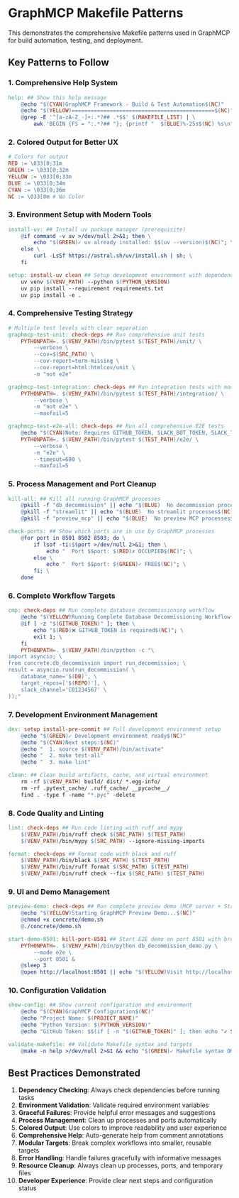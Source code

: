 # GraphMCP Makefile Patterns

This demonstrates the comprehensive Makefile patterns used in GraphMCP for build automation, testing, and deployment.

## Key Patterns to Follow

### 1. Comprehensive Help System
```makefile
help: ## Show this help message
	@echo "$(CYAN)GraphMCP Framework - Build & Test Automation$(NC)"
	@echo "$(YELLOW)=============================================$(NC)"
	@grep -E '^[a-zA-Z_-]+:.*?## .*$$' $(MAKEFILE_LIST) | \
		awk 'BEGIN {FS = ":.*?## "}; {printf "  $(BLUE)%-25s$(NC) %s\n", $$1, $$2}'
```

### 2. Colored Output for Better UX
```makefile
# Colors for output
RED := \033[0;31m
GREEN := \033[0;32m
YELLOW := \033[0;33m
BLUE := \033[0;34m
CYAN := \033[0;36m
NC := \033[0m # No Color
```

### 3. Environment Setup with Modern Tools
```makefile
install-uv: ## Install uv package manager (prerequisite)
	@if command -v uv >/dev/null 2>&1; then \
		echo "$(GREEN)✓ uv already installed: $$(uv --version)$(NC)"; \
	else \
		curl -LsSf https://astral.sh/uv/install.sh | sh; \
	fi

setup: install-uv clean ## Setup development environment with dependencies
	uv venv $(VENV_PATH) --python $(PYTHON_VERSION)
	uv pip install --requirement requirements.txt
	uv pip install -e .
```

### 4. Comprehensive Testing Strategy
```makefile
# Multiple test levels with clear separation
graphmcp-test-unit: check-deps ## Run comprehensive unit tests
	PYTHONPATH=. $(VENV_PATH)/bin/pytest $(TEST_PATH)/unit/ \
		--verbose \
		--cov=$(SRC_PATH) \
		--cov-report=term-missing \
		--cov-report=html:htmlcov/unit \
		-m "not e2e"

graphmcp-test-integration: check-deps ## Run integration tests with mocked MCP servers  
	PYTHONPATH=. $(VENV_PATH)/bin/pytest $(TEST_PATH)/integration/ \
		--verbose \
		-m "not e2e" \
		--maxfail=5

graphmcp-test-e2e-all: check-deps ## Run all comprehensive E2E tests
	@echo "$(CYAN)Note: Requires GITHUB_TOKEN, SLACK_BOT_TOKEN, SLACK_TEST_CHANNEL$(NC)"
	PYTHONPATH=. $(VENV_PATH)/bin/pytest $(TEST_PATH)/e2e/ \
		--verbose \
		-m "e2e" \
		--timeout=600 \
		--maxfail=5
```

### 5. Process Management and Port Cleanup
```makefile
kill-all: ## Kill all running GraphMCP processes
	@pkill -f "db_decommission" || echo "$(BLUE)  No decommission processes$(NC)"
	@pkill -f "streamlit" || echo "$(BLUE)  No streamlit processes$(NC)"
	@pkill -f "preview_mcp" || echo "$(BLUE)  No preview MCP processes$(NC)"

check-ports: ## Show which ports are in use by GraphMCP processes
	@for port in 8501 8502 8503; do \
		if lsof -ti:$$port >/dev/null 2>&1; then \
			echo "  Port $$port: $(RED)✗ OCCUPIED$(NC)"; \
		else \
			echo "  Port $$port: $(GREEN)✓ FREE$(NC)"; \
		fi; \
	done
```

### 6. Complete Workflow Targets
```makefile
cmp: check-deps ## Run complete database decommissioning workflow
	@echo "$(YELLOW)Running Complete Database Decommissioning Workflow...$(NC)"
	@if [ -z "$(GITHUB_TOKEN)" ]; then \
		echo "$(RED)❌ GITHUB_TOKEN is required$(NC)"; \
		exit 1; \
	fi
	PYTHONPATH=. $(VENV_PATH)/bin/python -c "\
import asyncio; \
from concrete.db_decommission import run_decommission; \
result = asyncio.run(run_decommission( \
	database_name='$(DB)', \
	target_repos=['$(REPO)'], \
	slack_channel='C01234567' \
));"
```

### 7. Development Environment Management
```makefile
dev: setup install-pre-commit ## Full development environment setup
	@echo "$(GREEN)✓ Development environment ready$(NC)"
	@echo "$(CYAN)Next steps:$(NC)"
	@echo "  1. source $(VENV_PATH)/bin/activate"
	@echo "  2. make test-all"
	@echo "  3. make lint"

clean: ## Clean build artifacts, cache, and virtual environment
	rm -rf $(VENV_PATH) build/ dist/ *.egg-info/
	rm -rf .pytest_cache/ .ruff_cache/ __pycache__/
	find . -type f -name "*.pyc" -delete
```

### 8. Code Quality and Linting
```makefile
lint: check-deps ## Run code linting with ruff and mypy
	$(VENV_PATH)/bin/ruff check $(SRC_PATH) $(TEST_PATH)
	$(VENV_PATH)/bin/mypy $(SRC_PATH) --ignore-missing-imports

format: check-deps ## Format code with black and ruff
	$(VENV_PATH)/bin/black $(SRC_PATH) $(TEST_PATH)
	$(VENV_PATH)/bin/ruff format $(SRC_PATH) $(TEST_PATH)
	$(VENV_PATH)/bin/ruff check --fix $(SRC_PATH) $(TEST_PATH)
```

### 9. UI and Demo Management
```makefile
preview-demo: check-deps ## Run complete preview demo (MCP server + Streamlit UI)
	@echo "$(YELLOW)Starting GraphMCP Preview Demo...$(NC)"
	@chmod +x concrete/demo.sh
	@./concrete/demo.sh

start-demo-8501: kill-port-8501 ## Start E2E demo on port 8501 with browser
	PYTHONPATH=. $(VENV_PATH)/bin/python db_decommission_demo.py \
		--mode e2e \
		--port 8501 &
	@sleep 3
	@open http://localhost:8501 || echo "$(YELLOW)Visit http://localhost:8501$(NC)"
```

### 10. Configuration Validation
```makefile
show-config: ## Show current configuration and environment
	@echo "$(CYAN)GraphMCP Configuration$(NC)"
	@echo "Project Name: $(PROJECT_NAME)"
	@echo "Python Version: $(PYTHON_VERSION)"
	@echo "GitHub Token: $$(if [ -n "$(GITHUB_TOKEN)" ]; then echo "✓ Set"; else echo "✗ Missing"; fi)"

validate-makefile: ## Validate Makefile syntax and targets
	@make -n help >/dev/null 2>&1 && echo "$(GREEN)✓ Makefile syntax OK$(NC)"
```

## Best Practices Demonstrated

1. **Dependency Checking**: Always check dependencies before running tasks
2. **Environment Validation**: Validate required environment variables
3. **Graceful Failures**: Provide helpful error messages and suggestions
4. **Process Management**: Clean up processes and ports automatically
5. **Colored Output**: Use colors to improve readability and user experience
6. **Comprehensive Help**: Auto-generate help from comment annotations
7. **Modular Targets**: Break complex workflows into smaller, reusable targets
8. **Error Handling**: Handle failures gracefully with informative messages
9. **Resource Cleanup**: Always clean up processes, ports, and temporary files
10. **Developer Experience**: Provide clear next steps and configuration status